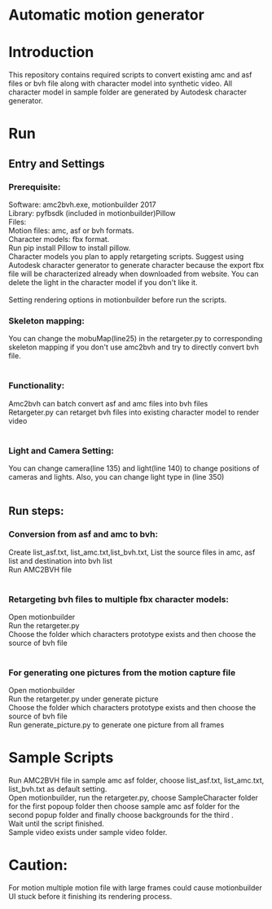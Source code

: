 # Automatic motion generator
Introduction
==========
This repository contains required scripts to convert existing amc and asf files or bvh file along with character model into synthetic video. All character model in sample folder are generated by Autodesk character generator.

Run
==========
## Entry and Settings
### Prerequisite:
Software: amc2bvh.exe, motionbuilder 2017<br />
Library: pyfbsdk (included in motionbuilder)Pillow<br />
Files: <br />
  Motion files: amc, asf or bvh formats. <br />
  Character models: fbx format. <br />
Run pip install Pillow to install pillow. <br />
Character models you plan to apply retargeting scripts. Suggest using Autodesk character generator to generate character because the export fbx file will be characterized already when downloaded from website. You can delete the light in the character model if you don't like it.<br />
<br />
Setting rendering options in motionbuilder before run the scripts.
### Skeleton mapping:
You can change the mobuMap(line25) in the retargeter.py to corresponding skeleton mapping if you don't use amc2bvh and try to directly convert bvh file.<br />
<br />
### Functionality:
Amc2bvh can batch convert asf and amc files into bvh files<br />
Retargeter.py can retarget bvh files into existing character model to render video<br />
<br />
### Light and Camera Setting:
You can change camera(line 135) and light(line 140) to change positions of cameras and lights. Also, you can change light type in (line 350)<br />
<br />
## Run steps:
### Conversion from asf and amc to bvh:
Create list_asf.txt, list_amc.txt,list_bvh.txt, List the source files in amc, asf list and destination into bvh list<br />
Run AMC2BVH file<br />
<br />
### Retargeting bvh files to multiple fbx character models:
Open motionbuilder<br />
Run the retargeter.py<br />
Choose the folder which characters prototype exists and then choose the source of bvh file <br />
<br />
### For generating one pictures from the motion capture file
Open motionbuilder<br />
Run the retargeter.py under generate picture<br />
Choose the folder which characters prototype exists and then choose the source of bvh file <br />
Run generate_picture.py to generate one picture from all frames

Sample Scripts
==========
Run AMC2BVH file in sample amc asf folder, choose list_asf.txt, list_amc.txt, list_bvh.txt as default setting.<br />
Open motionbuilder, run the retargeter.py, choose SampleCharacter folder for the first popoup folder then choose sample amc asf folder for the second popup folder and finally choose backgrounds for the third .<br />
Wait until the script finished.<br />
Sample video exists under sample video folder.<br />


Caution:
==========
For motion multiple motion file with large frames could cause motionbuilder UI stuck before it finishing its rendering process.
